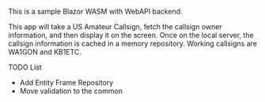 This is a sample Blazor WASM with WebAPI backend.  

This app will take a US Amateur Callsign, fetch the callsign owner information, and then display it on the screen.  Once on the local server, the callsign information is cached in a memory repository. Working callsigns are WA1GON and KB1ETC.

TODO List

* Add Entity Frame Repository
* Move validation to the common
